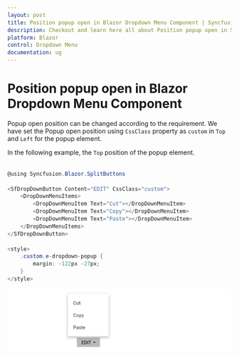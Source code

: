 ```yaml
---
layout: post
title: Position popup open in Blazor Dropdown Menu Component | Syncfusion
description: Checkout and learn here all about Position popup open in Syncfusion Blazor Dropdown Menu component and more.
platform: Blazor
control: Dropdown Menu
documentation: ug
---
```


# Position popup open in Blazor Dropdown Menu Component

Popup open position can be changed according to the requirement.  We have set the Popup open position using `CssClass` property as `custom` in `Top` and `Left` for the popup element.

In the following example, the `Top` position of the popup element.

```csharp

@using Syncfusion.Blazor.SplitButtons

<SfDropDownButton Content="EDIT" CssClass="custom">
    <DropDownMenuItems>
        <DropDownMenuItem Text="Cut"></DropDownMenuItem>
        <DropDownMenuItem Text="Copy"></DropDownMenuItem>
        <DropDownMenuItem Text="Paste"></DropDownMenuItem>
    </DropDownMenuItems>
</SfDropDownButton>

<style>
    .custom.e-dropdown-popup {
        margin: -122px -27px;
    }
</style>

```



![Changing Popup Position in Blazor DropDownMenu](./../images/blazor-dropdownmenu-popup-position.png)
<!-- {% previewsample "https://blazorplayground.syncfusion.com/embed/hZBgDlDJhAjVokTI?appbar=false&editor=false&result=true&errorlist=false&theme=bootstrap5" %} -->